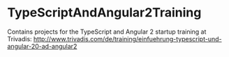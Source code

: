 # TypeScriptAndAngular2Training
Contains projects for the TypeScript and Angular 2 startup training at Trivadis:
http://www.trivadis.com/de/training/einfuehrung-typescript-und-angular-20-ad-angular2
